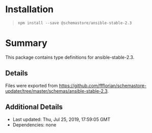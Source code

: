 # Installation
> `npm install --save @schemastore/ansible-stable-2.3`

# Summary
This package contains type definitions for ansible-stable-2.3.

## Details
Files were exported from https://github.com/ffflorian/schemastore-updater/tree/master/schemas/ansible-stable-2.3.

## Additional Details
* Last updated: Thu, Jul 25, 2019, 17:59:05 GMT
* Dependencies: none
